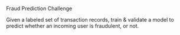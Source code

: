 Fraud Prediction Challenge

Given a labeled set of transaction records, train & validate a model to predict whether an incoming user is fraudulent, or not.
